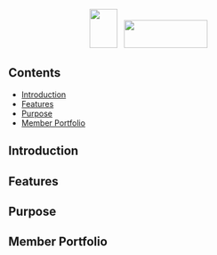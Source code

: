 <p align="center">
    <img src="https://i.ibb.co/j6zC0X3/ezgif-4-241998eeff.gif" height="70" width="50"/> &nbsp;
    <img src="https://i.ibb.co/1b7syj4/8fbde1eefb01a339aa88ecb27fcf0fa8.png" height="50" width="150"/>
</p>

## Contents
- [Introduction](#introduction)
- [Features](#features)
- [Purpose](#purpose)
- [Member Portfolio](#members)

### <a name="introduction"></a>
## Introduction
<!-- Your introduction content here -->

### <a name="features"></a>
## Features
<!-- Your features content here -->

### <a name="purpose"></a>
## Purpose
<!-- Your purpose content here -->

### <a name="members"></a>
## Member Portfolio
<!-- Your member portfolio content here -->
